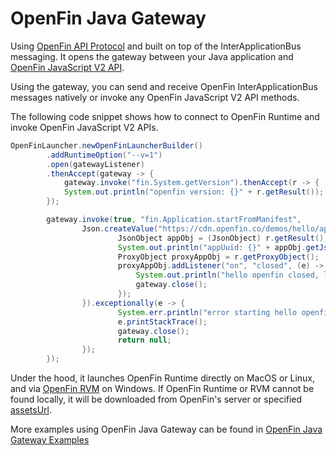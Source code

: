 # OpenFin Java Gateway


Using [OpenFin API Protocol](https://github.com/HadoukenIO/core/wiki/API-Protocol) and built on top of the InterApplicationBus messaging. It opens the gateway between your Java application and [OpenFin JavaScript V2 API](https://cdn.openfin.co/docs/javascript/stable/index.html).

Using the gateway, you can send and receive OpenFin InterApplicationBus messages natively or invoke any OpenFin JavaScript V2 API methods.

The following code snippet shows how to connect to OpenFin Runtime and invoke OpenFin JavaScript V2 APIs. 
 
```java
OpenFinLauncher.newOpenFinLauncherBuilder()
        .addRuntimeOption("--v=1")
        .open(gatewayListener)
        .thenAccept(gateway -> {
            gateway.invoke("fin.System.getVersion").thenAccept(r -> {
            System.out.println("openfin version: {}" + r.getResult());
        });

        gateway.invoke(true, "fin.Application.startFromManifest",
                Json.createValue("https://cdn.openfin.co/demos/hello/app.json")).thenAccept(r -> {
                        JsonObject appObj = (JsonObject) r.getResult();
                        System.out.println("appUuid: {}" + appObj.getJsonObject("identity").getString("uuid"));
                        ProxyObject proxyAppObj = r.getProxyObject();
                        proxyAppObj.addListener("on", "closed", (e) -> {
                            System.out.println("hello openfin closed, listener got event: " + e);
                            gateway.close();
                        });
                }).exceptionally(e -> {
                        System.err.println("error starting hello openfin app");
                        e.printStackTrace();
                        gateway.close();
                        return null;
                });
        });
```

Under the hood, it launches OpenFin Runtime directly on MacOS or Linux, and via [OpenFin RVM](https://developers.openfin.co/docs/runtime-version-manager) on Windows. If OpenFin Runtime or RVM cannot be found locally, it will be downloaded from OpenFin's server or specified [assetsUrl](https://developers.openfin.co/docs/hosting-runtimes-rvm-and-other-assets).  

More examples using OpenFin Java Gateway can be found in [OpenFin Java Gateway Examples](https://github.com/mijibox/openfin-java-gateway-examples)
